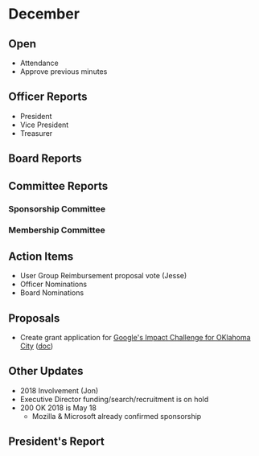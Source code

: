 # December

## Open
* Attendance
* Approve previous minutes

## Officer Reports
* President
* Vice President
* Treasurer

## Board Reports

## Committee Reports
### Sponsorship Committee
### Membership Committee

## Action Items
* User Group Reimbursement proposal vote (Jesse)
* Officer Nominations
* Board Nominations

## Proposals
- Create grant application for [Google's Impact Challenge for OKlahoma City](https://impactchallenge.withgoogle.com/oklahomacity2017) ([doc](https://docs.google.com/document/d/10LcRbuXCxchVlZl-udik_11j_Im7kg29jRICn3eZ14g/edit))

## Other Updates

- 2018 Involvement (Jon)
- Executive Director funding/search/recruitment is on hold
- 200 OK 2018 is May 18
  - Mozilla & Microsoft already confirmed sponsorship

## President's Report 

